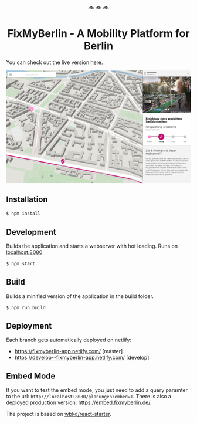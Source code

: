 <p align="center">🚲 🚲 🚲</p>
<h1 align="center">FixMyBerlin - A Mobility Platform for Berlin</h1>

You can check out the live version [here](https://fixmyberlin.de/).

![fixmy screenshot](/fixmy-screenshot.jpg)

## Installation

```sh
$ npm install
```

## Development

Builds the application and starts a webserver with hot loading.
Runs on [localhost:8080](http://localhost:8080/)

```sh
$ npm start
```

## Build

Builds a minified version of the application in the build folder.

```sh
$ npm run build
```

## Deployment

Each branch gets automatically deployed on netlify:

* https://fixmyberlin-app.netlify.com/ [master]
* https://develop--fixmyberlin-app.netlify.com/ [develop]


## Embed Mode

If you want to test the embed mode, you just need to add a query paramter to the url: `http://localhost:8080/planungen?embed=1`.
There is also a deployed production version: https://embed.fixmyberlin.de/.


The project is based on [wbkd/react-starter](https://github.com/wbkd/react-starter).
